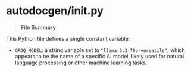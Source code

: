 # autodocgen/__init__.py

> **File Summary**

This Python file defines a single constant variable:

* `GROQ_MODEL`: a string variable set to `"llama-3.3-70b-versatile"`, which appears to be the name of a specific AI model, likely used for natural language processing or other machine learning tasks.

